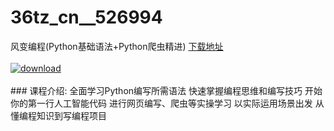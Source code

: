 # 36tz_cn__526994
风变编程(Python基础语法+Python爬虫精进)
[下载地址](http://www.36tz.cn/article/526994 "下载地址")
<br/></br>[![download](http://36tz.cn/muke_img/2019_09_1-19-300x84.png "下载地址")](http://www.36tz.cn/article/526994 "下载地址")
<br/></br>### 课程介绍:
全面学习Python编写所需语法
快速掌握编程思维和编写技巧
开始你的第一行人工智能代码
进行网页编写、爬虫等实操学习
以实际运用场景出发
从懂编程知识到写编程项目


 
